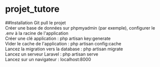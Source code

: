 # projet_tutore

##Installation
Git pull le projet
<br/>Créer une base de données sur phpmyadmin (par exemple), configurer le .env à la racine de l'application
<br/>Créer une clé application :  php artisan key:generate
<br/>Vider le cache de l'application : php artisan config:cache
<br/>Lancez la migration vers la database : php artisan migrate
<br/>Lancez un serveur Laravel : php artisan serve
<br/>Lancez sur un navigateur : localhost:8000
